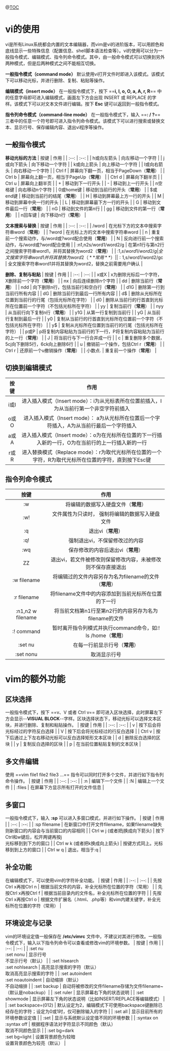 ﻿@[TOC](Linux学习笔记（八）：文本编辑器vim)
# vi的使用
vi是所有Linux系统都会内置的文本编辑器，而vim是vi的进阶版本，可以用颜色和底线显示一些特殊信息（配置信息、shell脚本语法检查等）。vi的使用可以分为一般指令模式、编辑模式、指令列命令模式。其中，由一般命令模式可以切换到另外两种模式，但是后两种模式之间不能相互切换。

**一般指令模式（command mode）**
默认使用vi打开文件时即进入该模式。该模式下可以移动光标，并进行删除、复制、粘贴等操作。

**编辑模式（insert mode）**
在一般指令模式下，按下 ==**i, I, o, O, a, A, r, R**== 中的任意字母即可进入编辑模式，画面左下方会出现 INSERT 或 REPLACE 的字样。该模式下可以对文本文件进行编辑。按下 **Esc** 键可以返回到一般指令模式。

**指令列命令模式（command-line mode）**
在一般指令模式下，输入 ==**: / ?**== 三者中的任意一个符号即可进入指令列命令模式。该模式下可以进行搜索或替换文本、显示行号、保存编辑内容、退出vi程序等操作。

## 一般指令模式
**移动光标的方法**
| 按键 | 作用 |
| :--: | :--: |
| h或向左箭头 | 向左移动一个字符 |
| j或向下箭头 | 向下移动一个字符 |
| k或向上箭头 | 向上移动一个字符 |
| l或向右箭头 | 向右移动一个字符 |
| Ctrl f | 屏幕向下翻一页，相当于PageDown（**常用**） |
| Ctrl b | 屏幕向上翻一页，相当于PageUp（**常用**） |
| Ctrl d | 屏幕向下翻半页 |
| Ctrl u | 屏幕向上翻半页 |
| + | 移动到下一行开头 |
| - | 移动到上一行开头 |
| n空格键 | 向右移动n个字符 |
| 0或home键 | 移动到当前行的开头（**常用**） |
| $或end键 | 移动到当前行的结尾（**常用**） |
| H | 移动到屏幕最上方一行的开头 |
| M | 移动到屏幕中央一行的开头 |
| L | 移动到屏幕最下方一行的开头 |
| G | 移动到文件最后一行（**常用**） |
| nG | 移动到文件的第n行 |
| gg | 移动到文件的第一行（**常用**） |
| n回车键 | 向下移动n行（**常用**） |

**文本搜索与替换**
| 按键 | 作用 |
| :--: | :--: |
| /word | 在光标下方的文本中搜索字符串word（**常用**） |
| ?word | 在光标上方的文本中搜索字符串word |
| n | 重复前一个搜索动作，与/word或?word配合使用（**常用**） |
| N | 反向进行前一个搜索动作，与/word或?word配合使用 |
| :n1,n2s/word1/word2/g | 在第n1行与第n2行之间搜索字符串word1，并将其替换为word2（**常用**） |
| :1,$s/word1/word2/g | 全文搜索字符串word1并将其替换为word2（**常用**） |
| :1,$s/word1/word2/gc | 全文搜索字符串word1并将其替换为word2，替换之前需要用户确认 |

**删除、复制与粘贴**
| 按键 | 作用 |
| :--: | :--: |
| x或X | x为删除光标后一个字符，X删除前一个字符（**常用**） |
| nx | 向后连续删除n个字符 |
| dd | 删除当前行（**常用**） |
| ndd | 向下删除n行，包括当前行和空白行（**常用**） |
| d1G | 删除第一行到当前行所有内容 |
| dG | 删除当前行到最后一行所有内容 |
| d$ | 删除从光标所在位置到当前行的行尾（包括光标所在字符） |
| d0 | 删除从当前行的行首直到光标所在位置前一个字符（不包括光标所在字符） |
| yy | 复制当前行（**常用**） |
| nyy | 从当前行向下复制n行（**常用**） |
| y1G | 从第一行复制到当前行 |
| yG | 从当前行复制到最后一行 |
| y0 | 复制从当前行的行首直到光标所在位置前一个字符（不包括光标所在字符） |
| y$ | 复制从光标所在位置到当前行的行尾（包括光标所在字符） |
| p或P | p将复制内容粘贴为当前行的下一行，P将复制内容粘贴为当前行的上一行（**常用**） |
| J | 将当前行与下一行合并成一行 |
| c | 重复删除多个数据，5cj向下删除5行，6ck向上删除6行 |
| u | 撤销前一个操作，包括Ctrl r（**常用**） |
| Ctrl r | 还原前一个u撤销操作（**常用**） |
| 小数点. | 重复前一个操作（**常用**） |

## 切换到编辑模式
| 按键 | 作用 |
| :--: | :--: |
| i或I | 进入插入模式（Insert mode）：i为从光标表所在位置前插入，I为从当前行第一个非空字符前插入 |
| o或O | 进入插入模式（Insert mode）： a为从光标所在位置后一个字符插入，A为从当前行最后一个字符插入|
| a或A | 进入插入模式（Insert mode）：o为在光标所在位置的下一行插入新的一行，O为在当前行的上一行插入新的一行 |
| r或R | 进入替换模式（Replace mode）：r为取代光标所在位置的一个字符，R为取代光标所在位置的字符，直到按下Esc键 |

## 指令列命令模式
| 按键 | 作用 |
| :--: | :--: |
| :w | 将编辑的数据写入硬盘文件（**常用**） |
| :w! | 文件属性为只读时， 强制将编辑的数据写入硬盘文件 |
| :q | 退出vi（**常用**） |
| :q! | 强制退出vi，不保留修改过的内容 |
| :wq | 保存修改的内容后退出vi（**常用**） |
| ZZ | 退出vi，若文件被修改则保留修改内容，未被修改则不保存直接退出 |
| :w filename | 将编辑过的文件内容另存为名为filename的文件（**常用**） |
| :r filename | 将filename文件中的内容添加到当前光标所在位置的下一行 |
| :n1,n2 w filename | 将当前文档第n1行至第n2行的内容另存为名为filename的文件 |
| :! command | 暂时离开指令列模式并执行command命令，如:! ls /home（**常用**） |
| :set nu | 在每一行前显示行号（**常用**） |
| :set nonu | 取消显示行号 |

# vim的额外功能
## 区块选择
一般指令模式下，按下 ==v、V 或者 Ctrl v== 即可进入区块选择，此时屏幕左下方会显示-\-**VISUAL BLOCK**-\-字样。区块选择状态下，移动光标可以选择文本区块，并进行删除、复制和粘贴操作。
| 按键 | 作用 |
| :--: | :--: |
| v | 按下后会将光标经过的字符反白选择 |
| V | 按下后会将光标经过的行反白选择 |
| Ctrl v | 按下后通过上下左右移动光标可以反白选择矩形文本区块 |
| d | 删除反白选择的区块 |
| y | 复制反白选择的区块 |
| p | 在当前位置粘贴复制的文本区块 |

## 多文件编辑
使用 ==vim file1 file2 file3 ...== 指令可以同时打开多个文件，并进行如下指令列命令操作。
| 按键 | 作用 |
| :--: | :--: |
| :n | 编辑下一个文件 |
| :N | 编辑上一个文件 |
| :files | 在屏幕下方显示所有打开的文件信息 |

## 多窗口
一般指令模式下，输入 **:sp** 可以进入多窗口模式，并进行如下操作。
| 按键 | 作用 |
| :--: | :--: |
| :sp filename | 在新窗口中打开文件filename，如果filename缺失<br>则新窗口的内容会与当前窗口的内容相同 |
| Ctrl w j (或者把j换成向下箭头) | 按下Ctrl和w键后，松开两键再按j <br>光标移到到下方的窗口 |
| Ctrl w k (或者把k换成向上箭头) | 按键方式同上。光标移到到上方的窗口 |
| Ctrl w q | 退出，相当于:q |

## 补全功能
在编辑模式下，可以使用vim的字符补全功能。
| 按键 | 作用 |
| :--: | :--: |
| 先按Ctrl x再按Ctrl n | 根据当前文件的内容，补全光标所在位置的字符（常用） |
| 先按Ctrl x再按Ctrl f | 根据当前目录内的文件名，补全光标所在位置的字符 |
| 先按Ctrl x再按Ctrl o | 根据文件扩展名（.html、.php等）和vim内建关键字，补全光标所在位置的字符（常用） |

## 环境设定与记录
vim的环境设定值一般保存在 **/etc/vimrc** 文件中，不建议对其进行修改。一般指令模式下，输入以下指令列命令可以查看或修改vim的环境参数。
| 按键 | 作用 |
| :--: | :--: |
| :set nu <br>:set nonu | 显示行号 <br>不显示行号（默认） |
| :set hlsearch <br>:set nohlsearch | 高亮显示搜索的字符（默认） <br>取消高亮显示搜索的字符 |
| :set autoindent <br>:set noautoindent | 自动缩排（默认） <br>不自动缩排 |
| :set backup | 自动将被修改的文件filename存储为文件filename~ （默认是nobackup）|
| :set ruler | 显示屏幕右下角的状态说明 |
| :set showmode | 显示屏幕左下角的状态说明（比如INSERT/REPLACE等编辑模式） |
| :set backspace=(012) | 默认设定为2，编辑模式下可使用backspace键删除已经存在的字符；设定为0或1时，仅可删除输入的字符  |
| :set all | 显示目前所有的环境参数设定值 |
| :set | 显示与系统默认设定值不同的环境参数 |
| :syntax on <br>:syntax off | 根据程序语法对字符显示不同颜色（默认） <br>取消不同颜色显示 |
| :set bg=dark <br>:set bg=light | 设置背景颜色为较暗 <br>设置背景颜色为较亮（默认） |

